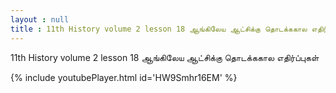 ```yaml
---
layout : null
title : 11th History volume 2 lesson 18 ஆங்கிலேய ஆட்சிக்கு தொடக்ககால எதிர்ப்புகள்
---
```


11th History volume 2 lesson 18 ஆங்கிலேய ஆட்சிக்கு தொடக்ககால எதிர்ப்புகள்



{% include youtubePlayer.html id='HW9Smhr16EM' %}
